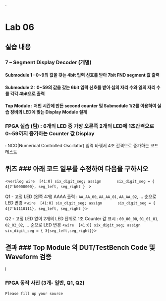 `
# Lab 06

## 실습 내용

### **7 – Segment Display Decoder (개별)**

#### **Submodule 1** : 0~9의 값을 갖는 4bit 입력 신호를 받아 7bit FND  segment  값 출력	

#### **Submodule 2** : 0~59의 값을 갖는 6bit 입력 신호를 받아 십의 자리 수와 일의 자리 수를 각각 4bit으로 출력

#### **Top Module** : 저번 시간에 만든 second counter  및 Submodule 1/2를 이용하여 실습 장비의 LED에 맞는 Display Module 설계

### FPGA 실습 (팀) : 6개의 LED 중 가장 오른쪽 2개의 LED에 1초간격으로 0~59까지 증가하는 Counter 값 Display
: NCO(Numerical Controlled Oscillator) 입력 바꿔서 4초 간격으로 증가하는 코드 테스트

## 퀴즈 ### 아래 코드 일부를 수정하여 다음을 구하시오
<```verilog wire  [41:0] six_digit_seg; assign       six_digit_seg = { 4{7'b0000000}, seg_left, seg_right } ``` > 

Q1 - 고정 LED (왼쪽 4개) AAAA 출력 : `AA_AA_00`, `AA_AA_01`, `AA_AA_02`, … 순으로 LED 변경
<```wire  [41:0] six_digit_seg; assign       six_digit_seg = { 4{7'b1110111}, seg_left, seg_right }```> 

Q2 - 고정 LED 없이 2개의 LED 단위로 1초 Counter 값 표시 : `00_00_00`, `01_01_01`, `02_02_02`, … 순으로 LED 변경
<```wire  [41:0] six_digit_seg; assign       six_digit_seg = { 3{seg_left,seg_right}}```>

## 결과 ### **Top Module 의 DUT/TestBench Code 및 Waveform 검증**
i[](https://github.com/ewhaqh9909/LogicDesign/blob/master/figs/practice06(WAVE).jpg)

### **FPGA 동작 사진 (3개- 일반, Q1, Q2)**
`Please fill up your source`



<!--stackedit_data:
eyJoaXN0b3J5IjpbLTM1NTIwMjkzOV19
-->
